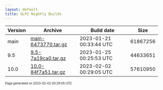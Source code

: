 ```yaml
---
layout: default
title: GLPI Nightly Builds
---
```


Version|Archive|Build date|Size
---|---|---|---
main|[main-6473770.tar.gz](main-6473770.tar.gz)|2023-01-21 00:33:44 UTC|61867256
9.5|[9.5-7a19ca0.tar.gz](9.5-7a19ca0.tar.gz)|2023-01-25 00:25:53 UTC|44633651
10.0|[10.0-84f7a51.tar.gz](10.0-84f7a51.tar.gz)|2023-02-02 00:29:05 UTC|57610950

<font size="1">Page generated on 2023-02-02 00:29:05 UTC</font>
